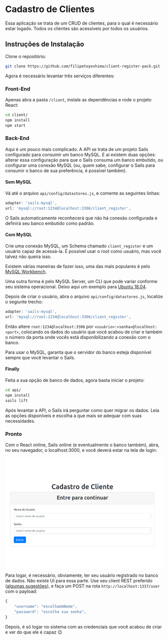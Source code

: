 # Cadastro de Clientes

Essa aplicação se trata de um CRUD de clientes, para o qual é necessário estar logado. Todos os clientes são acessíveis por todos os usuários.

## Instruções de Instalação

Clone o repositório:

```bash
git clone https://github.com/filipetoyoshima/client-register-pack.git
```

Agora é necessário levantar três serviços diferentes:

### Front-End

Apenas abra a pasta `/client`, instale as dependências e rode o projeto React:

```bash
cd client/
npm install
npm start
```

### Back-End

Aqui é um pouco mais complicado. A API se trata de um projeto Sails configurado para consumir um banco MySQL. E aí existem duas opções: alterar essa configuração para que o Sails consuma um banco embutido, ou configurar uma conexão MySQL (ou, quem sabe, configurar o Sails para consumir o banco de sua preferência, é possível também).

#### Sem MySQL

Vá até o arquivo `api/config/datastores.js`, e comente as seguintes linhas:

```js
adapter: 'sails-mysql',
url: 'mysql://root:1234@localhost:3306/client_register',
```

O Sails automaticamente reconhecerá que não há conexão configurada e definirá seu banco embutido como padrão.

#### Com MySQL

Crie uma conexão MySQL, um Schema chamado `client_register` e um usuário capaz de acessá-la. É possível usar o root como usuário, mas você talvez não queira isso.

Existem várias maneiras de fazer isso, uma das mais populares é pelo [MySQL Workbench](https://youtu.be/DCgRF4KOYIY).

Uma outra forma é pelo MySQL Server, um CLI que pode variar conforme seu sistema operacional. Deixo aqui um exemplo para [Ubuntu 18.04](https://www.digitalocean.com/community/tutorials/como-instalar-o-mysql-no-ubuntu-18-04-pt).

Depois de criar o usuário, abra o arquivo `api/config/datastores.js`, localize o segiunte trecho:

```js
adapter: 'sails-mysql',
url: 'mysql://root:1234@localhost:3306/client_register',
```

Então altere `root:1234@localhost:3306` por `<usuário>:<senha>@localhost:<port>`, colocando os dados do usuário que você acabou de criar e também o número da porta onde vocês está disponibilizando a conexão com o banco.

Para usar o MySQL, garanta que o servidor do banco esteja disponível sempre que você levantar o Sails.

#### Finally

Feita a sua opção de banco de dados, agora basta iniciar o projeto:

```bash
cd api/
npm install
sails lift
```

Após levantar a API, o Sails irá perguntar como quer migrar os dados. Leia as opções disponíveis e escolha a que mais se adequar com suas necessidades.

### Pronto

Com o React online, Sails online (e eventualmente o banco também), abra, no seu navegador, o localhost:3000, e você deverá estar na tela de login:

![login image](docs/images/login.png)

Para logar, é necessário, obviamente, ter seu usuário registrado no banco de dados. Não existe UI para essa parte. Use seu client REST preferido ([algumas sugestões](https://www.slant.co/topics/7913/~rest-api-clients)), e faça um POST na rota `http://localhost:1337/user` com o payload:

```js
{
    "username": "escolhaUmNome",
    "password": "escolha sua senha",
}
```

Depois, é só logar no sistema com as credenciais que você acabou de criar e ver do que ele é capaz :wink: